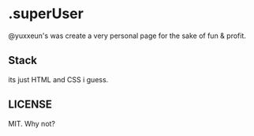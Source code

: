 # .superUser
@yuxxeun's was create a very personal page for the sake of fun & profit.

## Stack
its just HTML and CSS i guess.

## LICENSE
MIT. Why not?